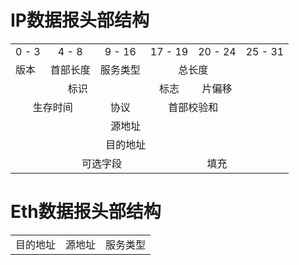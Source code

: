 # IP数据报头部结构

<table>
	<tr>
		<td align="center">0 - 3</td>
		<td align="center">4 - 8</td>
		<td colspan="2" align="center">9 - 16</td>
		<td colspan="0.5" align="center">17 - 19</td>
		<td colspan="3" align="center">20 - 24</td>
		<td colspan="0.5" align="center">25 - 31</td>
	</tr>
	<tr>
	    <td>版本</td>
	    <td>首部长度</td>
	    <td colspan="2" align="center">服务类型</td>
	    <td colspan="4" align="center">总长度</td>
	</tr >
	<tr >
	    <td colspan="4" align="center">标识</td>
	    <td colspan="0.5" align="center">标志</td>
	    <td colspan="3.5" align="center">片偏移</td>
	</tr>
	<tr>
	    <td colspan="2" align="center">生存时间</td>
	    <td colspan="2" align="center">协议</td>
	    <td colspan="4" align="center">首部校验和</td>
	</tr>
	<tr>
		<td colspan="8" align="center">源地址</td>
	</tr>
	<tr>
		<td colspan="8" align="center">目的地址</td>
	</tr>
	<tr>
		<td colspan="7.5" align="center">可选字段</td>
		<td colspan="0.5" align="center">填充</td>
	</tr>
</table>

# Eth数据报头部结构
<table>
	<tr>
	    <td>目的地址</td>
	    <td>源地址</td>
	    <td colspan="2" align="center">服务类型</td>
	</tr >
</table>
